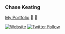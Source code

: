 ### Chase Keating

[My Portfolio][website] 👋 👋


[![Website](https://img.shields.io/website?label=voxdigital.ca&style=for-the-badge&url=https%3A%2F%2Fvoxdigital.ca)](https://voxdigital.ca)
[![Twitter Follow](https://img.shields.io/twitter/follow/voxdigitalyyc?color=1DA1F2&logo=twitter&style=for-the-badge)](https://twitter.com/intent/follow?original_referer=https%3A%2F%2Fgithub.com%2Fvoxdigitalyyc&screen_name=voxdigitalyyc)


[website]: https://voxdigital.ca
[twitter]: https://twitter.com/voxdigitalyyc
[instagram]: https://instagram.com/chasekeating
